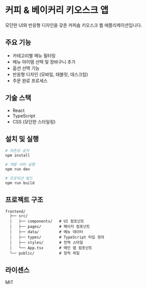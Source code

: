 # 커피 & 베이커리 키오스크 앱

모던한 UI와 반응형 디자인을 갖춘 커피숍 키오스크 웹 애플리케이션입니다.

## 주요 기능

- 카테고리별 메뉴 필터링
- 메뉴 아이템 선택 및 장바구니 추가
- 옵션 선택 기능
- 반응형 디자인 (모바일, 태블릿, 데스크탑)
- 주문 완료 프로세스

## 기술 스택

- React
- TypeScript
- CSS (모던한 스타일링)

## 설치 및 실행

```bash
# 의존성 설치
npm install

# 개발 서버 실행
npm run dev

# 프로덕션 빌드
npm run build
```

## 프로젝트 구조

```
frontend/
  ├── src/
  │   ├── components/   # UI 컴포넌트
  │   ├── pages/        # 페이지 컴포넌트
  │   ├── data/         # 메뉴 데이터
  │   ├── types/        # TypeScript 타입 정의
  │   ├── styles/       # 전역 스타일
  │   └── App.tsx       # 메인 앱 컴포넌트
  └── public/           # 정적 파일
```

## 라이센스

MIT 